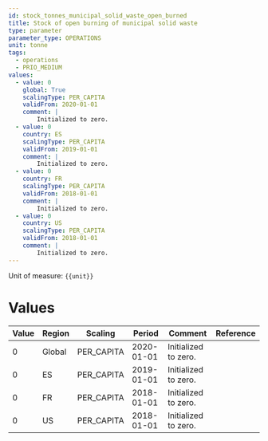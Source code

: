```yaml
---
id: stock_tonnes_municipal_solid_waste_open_burned
title: Stock of open burning of municipal solid waste
type: parameter
parameter_type: OPERATIONS
unit: tonne
tags:
  - operations
  - PRIO_MEDIUM
values:
  - value: 0
    global: True
    scalingType: PER_CAPITA
    validFrom: 2020-01-01
    comment: |
        Initialized to zero.
  - value: 0
    country: ES
    scalingType: PER_CAPITA
    validFrom: 2019-01-01
    comment: |
        Initialized to zero.
  - value: 0
    country: FR
    scalingType: PER_CAPITA
    validFrom: 2018-01-01
    comment: |
        Initialized to zero.
  - value: 0
    country: US
    scalingType: PER_CAPITA
    validFrom: 2018-01-01
    comment: |
        Initialized to zero.
---
```



Unit of measure: `{{unit}}`


# Values


| Value | Region | Scaling | Period | Comment | Reference |
|-------|--------|---------|--------|---------|-----------|
| 0 | Global | PER_CAPITA | 2020-01-01 | Initialized to zero. |  |
| 0 | ES | PER_CAPITA | 2019-01-01 | Initialized to zero. |  |
| 0 | FR | PER_CAPITA | 2018-01-01 | Initialized to zero. |  |
| 0 | US | PER_CAPITA | 2018-01-01 | Initialized to zero. |  |


